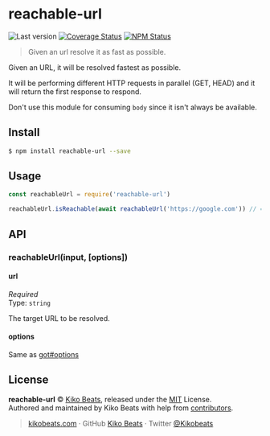 # reachable-url

![Last version](https://img.shields.io/github/tag/Kikobeats/reachable-url.svg?style=flat-square)
[![Coverage Status](https://img.shields.io/coveralls/Kikobeats/reachable-url.svg?style=flat-square)](https://coveralls.io/github/Kikobeats/reachable-url)
[![NPM Status](https://img.shields.io/npm/dm/reachable-url.svg?style=flat-square)](https://www.npmjs.org/package/reachable-url)

> Given an url resolve it as fast as possible.

Given an URL, it will be resolved fastest as possible.

It will be performing different HTTP requests in parallel (GET, HEAD) and it will return the first response to respond.

Don't use this module for consuming `body` since it isn't always be available.

## Install

```bash
$ npm install reachable-url --save
```

## Usage

```js
const reachableUrl = require('reachable-url')

reachableUrl.isReachable(await reachableUrl('https://google.com')) // => true
```

## API

### reachableUrl(input, [options])

#### url

*Required*<br>
Type: `string`

The target URL to be resolved.

#### options

Same as [got#options](https://github.com/sindresorhus/got#goturl-options)

## License

**reachable-url** © [Kiko Beats](https://kikobeats.com), released under the [MIT](https://github.com/Kikobeats/reachable-url/blob/master/LICENSE.md) License.<br>
Authored and maintained by Kiko Beats with help from [contributors](https://github.com/Kikobeats/reachable-url/contributors).

> [kikobeats.com](https://kikobeats.com) · GitHub [Kiko Beats](https://github.com/Kikobeats) · Twitter [@Kikobeats](https://twitter.com/Kikobeats)
